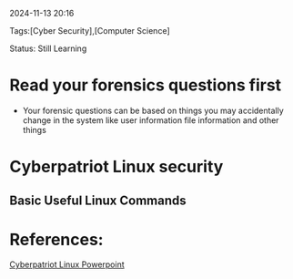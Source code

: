 
 2024-11-13 20:16

Tags:[Cyber Security],[Computer Science]

Status: Still Learning

# Read your forensics questions first
- Your forensic questions can be based on things you may accidentally change in the system like user information file information and other things


# Cyberpatriot Linux security


## Basic Useful Linux Commands

# References:
[Cyberpatriot Linux Powerpoint](https://s3.amazonaws.com/cpvii/Training+materials/Unit+Eight+-+Ubuntu+Security.pdf)



